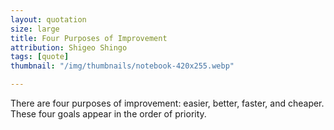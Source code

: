 ```yaml
---
layout: quotation
size: large
title: Four Purposes of Improvement
attribution: Shigeo Shingo
tags: [quote]
thumbnail: "/img/thumbnails/notebook-420x255.webp"

---
```


There are four purposes of improvement: easier, better, faster, and cheaper.
These four goals appear in the order of priority.
